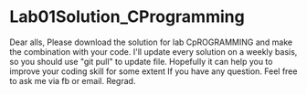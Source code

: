 # Lab01Solution_CProgramming
Dear alls,
Please download the solution for lab CpROGRAMMING and make the combination with your code. I'll update every solution on a weekly basis, so you should use "git pull" to update file.
Hopefully it can help you to improve your coding skill for some extent
If you have any question. Feel free to ask me via fb or email.
Regrad.
